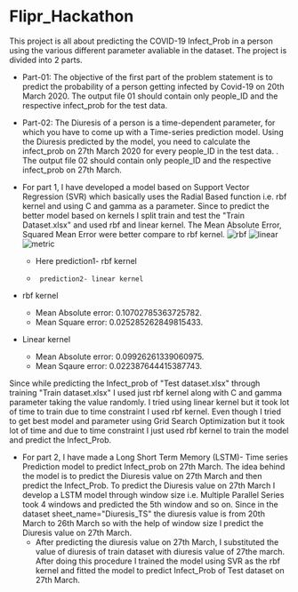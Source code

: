 # Flipr_Hackathon

This project is all about predicting the COVID-19 Infect_Prob in a person using the various different parameter avaliable in the dataset. The project is divided into 2 parts.

- Part-01: 
The objective of the first part of the problem statement is to predict the probability of a person getting infected by Covid-19 on 20th March 2020. The output file 01 should contain only people_ID and the respective infect_prob for the test data.

- Part-02:
The Diuresis of a person is a time-dependent parameter, for which you have to come up with a Time-series prediction model. Using the Diuresis predicted by the model, you need to calculate the infect_prob on 27th March 2020 for every people_ID in the test data. . The output file 02 should contain only people_ID and the respective infect_prob on 27th March. 

 - For part 1, I have developed a model based on Support Vector Regression (SVR) which basically uses the Radial Based function i.e. rbf kernel
and using C and gamma as a parameter. Since to predict the better model based on kernels I split train and test the "Train Dataset.xlsx"
and used rbf and linear kernel.
The Mean Absolute Error, Squared Mean Error were better compare to rbf kernel.
![rbf](https://user-images.githubusercontent.com/37845653/77282374-bea9bd00-6cef-11ea-9cbb-3552c2e37033.JPG)
![linear](https://user-images.githubusercontent.com/37845653/77282376-bf425380-6cef-11ea-840c-a5ceda345cef.JPG)
![metric](https://user-images.githubusercontent.com/37845653/77282370-bc476300-6cef-11ea-823e-1380b6f7d162.JPG)
      - Here prediction1- rbf kernel
      -      prediction2- linear kernel
 - rbf kernel
   - Mean Absolute error: 0.10702785363725782.
   - Mean Square error: 0.025285262849815433.
 - Linear kernel
   - Mean Absolute error: 0.09926261339060975.
   - Mean Sqaure error: 0.022387644415387743.

Since while predicting the Infect_prob of "Test dataset.xlsx" through training "Train dataset.xlsx" I used just rbf kernel along with C and gamma parameter taking the value randomly. I tried using linear kernel but it took lot of time to train due to time constraint I used rbf kernel. Even though I tried to get best model and parameter using Grid Search Optimization but it took lot of time and due to time 
constraint I just used rbf kernel to train the model and predict the Infect_Prob.  

 - For part 2, I have made a Long Short Term Memory (LSTM)- Time series Prediction model to predict Infect_prob on 27th March. The idea behind the model is to predict the Diuresis value on 27th March and then predict the Infect_Prob. To predict the Diuresis value on 27th March I develop a LSTM model through window size i.e. Multiple Parallel Series took 4 windows and predicted the 5th window and so on. Since in the dataset sheet_name="Diuresis_TS" the diuresis value is from 20th March to 26th March so with the help of window size I predict the  Diuresis value on 27th March. 
    - After predicting the diuresis value on 27th March, I substituted the value of diuresis of train dataset with diuresis value of 27the march. After doing this procedure I trained the model using SVR as the rbf kernel and fitted the model to predict Infect_Prob of Test dataset on 27th March. 
